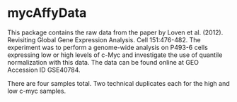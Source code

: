 mycAffyData
=========

This package contains the raw data from the paper by 
  Loven et al. (2012). Revisiting Global Gene Expression Analysis. 
  Cell 151:476-482. The experiment was to perform a genome-wide 
  analysis on P493-6 cells expressing low or high levels of c-Myc and 
  investigate the use of quantile normalization with this data. The 
  data can be found online at GEO Accession ID GSE40784. 

There are four samples total. Two technical duplicates each for 
  the high and low c-myc samples. 
